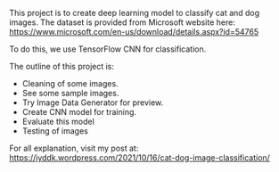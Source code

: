 This project is to create deep learning model to classify cat and dog images.
The dataset is provided from Microsoft website here:
https://www.microsoft.com/en-us/download/details.aspx?id=54765

To do this, we use TensorFlow CNN for classification.

The outline of this project is:
- Cleaning of some images.
- See some sample images.
- Try Image Data Generator for preview.
- Create CNN model for training.
- Evaluate this model
- Testing of images

For all explanation, visit my post at:
https://jyddk.wordpress.com/2021/10/16/cat-dog-image-classification/
